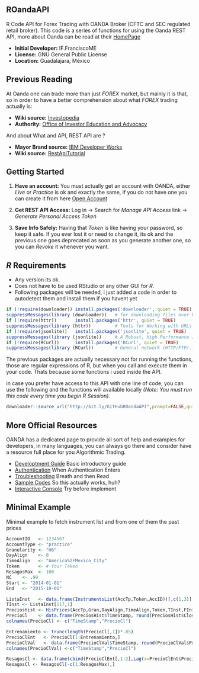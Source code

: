 ## ROandaAPI

R Code API for Forex Trading with OANDA Broker (CFTC and SEC regulated retail broker). This code is a series of functions for using the Oanda REST API, more about Oanda can be read at their [HomePage](http://www.oanda.com/)

- **Initial Developer:** IF.FranciscoME
- **License:** GNU General Public License
- **Location:** Guadalajara, México

## Previous Reading

At Oanda one can trade more than just *FOREX* market, but mainly it is that, so in order to have a better comprehension about what *FOREX* trading actually is:

- **Wiki source:** [Investopedia](http://www.investopedia.com/university/forexmarket/)
- **Authority:** [Office of Investor Education and Advocacy](http://www.sec.gov/investor/alerts/forextrading.pdf)

And about What and API, REST API are ?

- **Mayor Brand source:** [IBM Developer Works](http://www.ibm.com/developerworks/library/ws-restful/)
- **Wiki source:** [RestApiTutorial](http://www.restapitutorial.com/lessons/whatisrest.html)

## Getting Started

1. **Have an account:** You must actually get an account with OANDA, either *Live* or *Practice* is ok and exactly the same, if you do not have one you can create it from here [Open Account](https://fxtrade.oanda.com/your_account/fxtrade/register/gate?utm_source=oandaapi&utm_medium=link&utm_campaign=devportaldocs_demo)

2. **Get REST API Access:** Log in -> Search for *Manage API Access* link -> *Generate Personal Access Token*

3. **Save Info Safely:** Having that *Token* is like having your password, so keep it safe. If you ever lost it or need to change it, its ok and the previous one goes deprecated as soon as you generate another one, so you can *Revoke* it whenever you want.

## *R* Requirements
- Any version its ok.
- Does not have to be used RStudio or any other GUI for *R*.
- Following packages will be needed, i just added a code in order to autodetect them and install them if you havent yet

```r
if (!require(downloader)) install.packages('downloader', quiet = TRUE)
suppressMessages(library (downloader))   # for downloading files over http and https. (OPTIONAL)
if (!require(httr))       install.packages('httr', quiet = TRUE)
suppressMessages(library (httr))         # Tools for Working with URLs and HTTP
if (!require(jsonlite))   install.packages('jsonlite', quiet = TRUE)
suppressMessages(library (jsonlite))     # A Robust, High Performance JSON Parser and Generator for R
if (!require(RCurl))      install.packages('RCurl', quiet = TRUE)
suppressMessages(library (RCurl))        # General network (HTTP/FTP/...) client interface for R
```
The previous packages are actually necessary not for running the functions, those are regular expressions of R, but when you call and execute them in your code. Thats because some functions i used inside the API.

in case you prefer have access to this API with one line of code, you can use the following and the functions will available locally *(Note: You must run this code every time you begin R Session).*

```r
downloader::source_url("http://bit.ly/GitHubROandaAPI",prompt=FALSE,quiet=TRUE)
```
## More Official Resources

OANDA has a dedicated page to provide all sort of help and examples for developers, in many languages, you can always go there and consider have a resource full place for you Algorithmic Trading.

- [Developtment Guide](http://developer.oanda.com/rest-live/development-guide/) Basic introductory guide
- [Authentication](http://developer.oanda.com/rest-live/authentication/) When Authentication Enters
- [Troubleshooting](http://developer.oanda.com/rest-live/troubleshooting-errors/) Breath and then Read
- [Sample Codes](http://developer.oanda.com/rest-live/sample-code/) So this actually works, huh?
- [Interactive Console](http://developer.oanda.com/rest-practice/console/) Try before implement

## Minimal Example
Minimal example to fetch instrument list and from one of them the past prices

```r
AccountID   <- 1234567
AccountType <- "practice"
Granularity <- "H6"
DayAlign    <- 0
TimeAlign   <- "America%2FMexico_City"
Token       <- # Your Token
ResagosMax  <- 100
NC    <- .99
Start <- "2014-01-01"
End   <- "2015-10-01"

ListaInst   <- data.frame(InstrumentsList(AccTp,Token,AccID))[,c(1,3)]
TInst <- ListaInst[117,1]
PreciosHist <- HisPrices(AccTp,Gran,DayAlign,TimeAlign,Token,TInst,FIni,FFin)
PrecioCl    <- data.frame(PreciosHist$TimeStamp, round(PreciosHist$Close,4))
colnames(PrecioCl) <- c("TimeStamp","PrecioCl")

Entrenamiento <- trunc(length(PrecioCl[,1])*.85)
PrecioClEnt   <- PrecioCl[1:Entrenamiento,]
PrecioClVal   <- data.frame(PrecioClVal$TimeStamp, round(PrecioClVal$PrecioCl,4))
colnames(PrecioClVal) <-c("TimeStamp","PrecioCl")

ResagosCl <- data.frame(cbind(PrecioClEnt[,1:2],Lag(x=PrecioClEnt$PrecioCl,k=1:ResagosMax)))
ResagosCl <- ResagosCl[-c(1:ResagosMax),]
```

